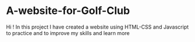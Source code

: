 # A-website-for-Golf-Club
Hi ! In this project I have created a website using HTML-CSS and Javascript to practice and to improve my skills  and learn more
